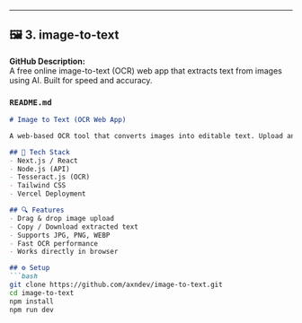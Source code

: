 
---

## 🖼️ **3. image-to-text**
**GitHub Description:**  
A free online image-to-text (OCR) web app that extracts text from images using AI. Built for speed and accuracy.

### `README.md`
```markdown
# Image to Text (OCR Web App)

A web-based OCR tool that converts images into editable text. Upload any image and instantly get readable text output.

## 🧠 Tech Stack
- Next.js / React
- Node.js (API)
- Tesseract.js (OCR)
- Tailwind CSS
- Vercel Deployment

## 🔍 Features
- Drag & drop image upload
- Copy / Download extracted text
- Supports JPG, PNG, WEBP
- Fast OCR performance
- Works directly in browser

## ⚙️ Setup
```bash
git clone https://github.com/axndev/image-to-text.git
cd image-to-text
npm install
npm run dev
